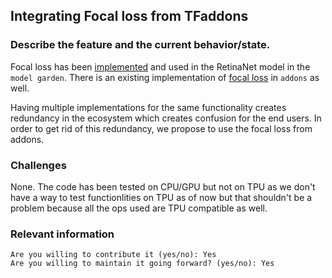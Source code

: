 ## Integrating Focal loss from TFaddons

### Describe the feature and the current behavior/state.
Focal loss has been [implemented](https://github.com/tensorflow/models/blob/3b13794fdb762517ad7c90361b6a47b4f46acc76/official/vision/detection/modeling/losses.py#L25) and used in the RetinaNet model in the `model garden`. There is an existing implementation of [focal loss](https://github.com/tensorflow/addons/blob/master/tensorflow_addons/losses/focal_loss.py) in `addons` as well. 

Having multiple implementations for the same functionality creates redundancy in the ecosystem which creates confusion for the end users. In order to get rid of this redundancy, we propose to use the focal loss from addons. 

### Challenges
None. The code has been tested on CPU/GPU but not on TPU as we don't have a way to test functionlities on TPU as of now but that shouldn't be a problem because all the ops used are TPU compatible as well. 

### Relevant information

    Are you willing to contribute it (yes/no): Yes
    Are you willing to maintain it going forward? (yes/no): Yes

